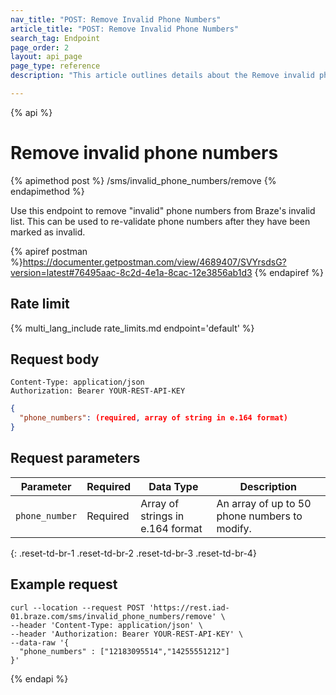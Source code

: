 ```yaml
---
nav_title: "POST: Remove Invalid Phone Numbers"
article_title: "POST: Remove Invalid Phone Numbers"
search_tag: Endpoint
page_order: 2
layout: api_page
page_type: reference
description: "This article outlines details about the Remove invalid phone numbers Braze endpoint."

---
```

{% api %}
# Remove invalid phone numbers
{% apimethod post %}
/sms/invalid_phone_numbers/remove
{% endapimethod %}

Use this endpoint to remove "invalid" phone numbers from Braze's invalid list. This can be used to re-validate phone numbers after they have been marked as invalid.

{% apiref postman %}https://documenter.getpostman.com/view/4689407/SVYrsdsG?version=latest#76495aac-8c2d-4e1a-8cac-12e3856ab1d3 {% endapiref %}

## Rate limit

{% multi_lang_include rate_limits.md endpoint='default' %}

## Request body

```
Content-Type: application/json
Authorization: Bearer YOUR-REST-API-KEY
```

```json
{
  "phone_numbers": (required, array of string in e.164 format)
}
```

## Request parameters

| Parameter | Required | Data Type | Description |
| ----------|-----------| ---------|------ |
| `phone_number` | Required | Array of strings in e.164 format | An array of up to 50 phone numbers to modify. |
{: .reset-td-br-1 .reset-td-br-2 .reset-td-br-3  .reset-td-br-4}

## Example request

```
curl --location --request POST 'https://rest.iad-01.braze.com/sms/invalid_phone_numbers/remove' \
--header 'Content-Type: application/json' \
--header 'Authorization: Bearer YOUR-REST-API-KEY' \
--data-raw '{
  "phone_numbers" : ["12183095514","14255551212"]
}'
```

{% endapi %}
